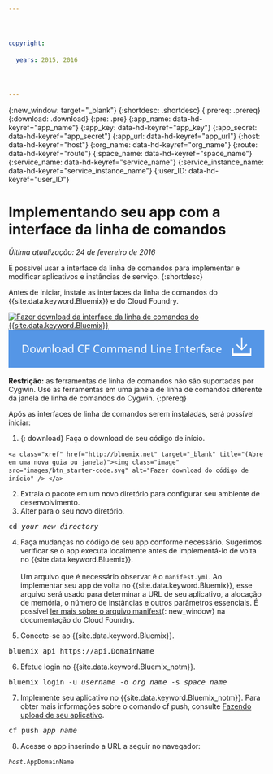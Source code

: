 ```yaml
---

 

copyright:

  years: 2015, 2016

 

---
```


{:new_window: target="_blank"}
{:shortdesc: .shortdesc}
{:prereq: .prereq}
{:download: .download}
{:pre: .pre}
{:app_name: data-hd-keyref="app_name"}
{:app_key: data-hd-keyref="app_key"}
{:app_secret: data-hd-keyref="app_secret"}
{:app_url: data-hd-keyref="app_url"}
{:host: data-hd-keyref="host"}
{:org_name: data-hd-keyref="org_name"}
{:route: data-hd-keyref="route"}
{:space_name: data-hd-keyref="space_name"}
{:service_name: data-hd-keyref="service_name"}
{:service_instance_name: data-hd-keyref="service_instance_name"}
{:user_ID: data-hd-keyref="user_ID"}

# Implementando seu app com a interface da linha de comandos
*Última atualização: 24 de fevereiro de 2016*

É possível usar a interface da linha de comandos para implementar e modificar aplicativos e instâncias de serviço.
{:shortdesc}

Antes de iniciar, instale as interfaces da linha de comandos do {{site.data.keyword.Bluemix}} e do Cloud Foundry.

<p>
<a class="xref" href="http://clis.ng.bluemix.net/ui/home.html" target="_blank" title="(Abre em uma nova guia ou janela)"><img class="image" src="images/btn_bx_commandline.svg" alt="Fazer download da interface da linha de comandos do {{site.data.keyword.Bluemix}} " /></a> <a class="xref" href="https://github.com/cloudfoundry/cli/releases" target="_blank" title="(Abre em uma nova guia ou janela)"><img class="image" src="images/btn_cf_commandline.svg" alt="Fazer download da interface da linha de comandos do Cloud Foundry" /> </a> 
</p>

**Restrição:** as ferramentas de linha de comandos não são suportadas por Cygwin. Use as ferramentas em uma janela de linha de comandos diferente da janela de linha de comandos do Cygwin.
{:prereq}

Após as interfaces de linha de comandos serem instaladas, será possível iniciar:

  1. {: download} Faça o download de seu código de início. 
      
    <a class="xref" href="http://bluemix.net" target="_blank" title="(Abre em uma nova guia ou janela)"><img class="image" src="images/btn_starter-code.svg" alt="Fazer download do código de início" /> </a>
  
  2. Extraia o pacote em um novo diretório para configurar seu
ambiente de desenvolvimento.
  3. Alter para o seu novo diretório.
  
  <pre class="pre">cd <var class="keyword varname">your_new_directory</var></pre>
  
   4.  Faça mudanças no código de seu app conforme necessário. Sugerimos verificar se o app executa localmente antes de implementá-lo de volta no {{site.data.keyword.Bluemix}}.<br><br>Um arquivo que é necessário observar é o `manifest.yml`. Ao implementar seu app de volta no {{site.data.keyword.Bluemix}}, esse arquivo será usado para determinar a URL de seu aplicativo, a alocação de memória, o número de instâncias e outros parâmetros essenciais. É possível [ler mais sobre o arquivo manifest](https://docs.cloudfoundry.org/devguide/deploy-apps/manifest.html){: new_window} na documentação do Cloud Foundry.
  
  5. Conecte-se ao {{site.data.keyword.Bluemix}}.
  
  <pre class="pre">bluemix api https://api.<span class="keyword" data-hd-keyref="DomainName">DomainName</span></pre>
  
  6. Efetue login no {{site.data.keyword.Bluemix_notm}}.
 
  <pre class="pre">bluemix login -u <var class="keyword varname" data-hd-keyref="user_ID">username</var> -o <var class="keyword varname" data-hd-keyref="org_name">org_name</var> -s <var class="keyword varname" data-hd-keyref="space_name">space_name</var></pre>
  
  7. Implemente seu aplicativo no {{site.data.keyword.Bluemix_notm}}. Para obter mais informações sobre o comando cf push, consulte [Fazendo upload de seu aplicativo](./upload_app.html).
  
  <pre class="pre">cf push <var class="keyword varname" data-hd-keyref="app_name">app_name</var></pre>
  
  8. Acesse o app inserindo a URL a seguir no
navegador:
  
  <pre class="codeblock"><code><var class="keyword varname" data-hd-keyref="host">host</var>.<span class="keyword" data-hd-keyref="APPDomain">AppDomainName</span></code></pre>
